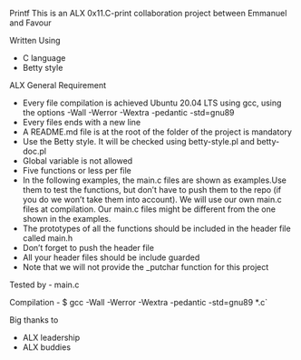Printf
This is an ALX  0x11.C-print collaboration project between Emmanuel and Favour

Written Using
- C language
- Betty style

ALX General Requirement
- Every file compilation is achieved Ubuntu 20.04 LTS using gcc, using the options -Wall -Werror -Wextra -pedantic -std=gnu89
- Every files ends with a new line
- A README.md file is at the root of the folder of the project is mandatory
- Use the Betty style. It will be checked using betty-style.pl and betty-doc.pl
- Global variable is not allowed
- Five  functions or less per file
- In the following examples, the main.c files are shown as examples.Use them to test the functions, but don’t have to push them to the repo (if you do we won’t take them into account). We will use our own main.c files at compilation. Our main.c files might be different from the one shown in the examples.
- The prototypes of all the functions should be included in the header file called main.h
- Don’t forget to push the header file
- All your header files should be include guarded
- Note that we will not provide the _putchar function for this project

Tested by - main.c

Compilation - $ gcc -Wall -Werror -Wextra -pedantic -std=gnu89 *.c`

Big thanks to
- ALX leadership
- ALX buddies
